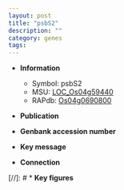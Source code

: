 ```yaml
---
layout: post
title: "psbS2"
description: ""
category: genes
tags: 
---
```


* **Information**  
    + Symbol: psbS2  
    + MSU: [LOC_Os04g59440](http://rice.uga.edu/cgi-bin/ORF_infopage.cgi?orf=LOC_Os04g59440)  
    + RAPdb: [Os04g0690800](http://rapdb.dna.affrc.go.jp/viewer/gbrowse_details/irgsp1?name=Os04g0690800)  

* **Publication**  

* **Genbank accession number**  

* **Key message**  

* **Connection**  

[//]: # * **Key figures**  


